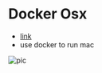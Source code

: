 # Docker Osx

- [link](https://github.com/sickcodes/Docker-OSX)
- use docker to run mac


![pic](https://github.com/sickcodes/Docker-OSX/raw/master/running-mac-inside-docker-qemu.png?raw=true)